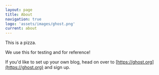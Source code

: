 ```yaml
---
layout: page
title: About
navigation: true
logo: 'assets/images/ghost.png'
current: about
---
```


This is a pizza.

We use this for testing and for reference!

If you'd like to set up your own blog, head on over to [https://ghost.org](https://ghost.org) and sign up.
